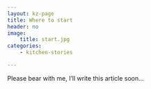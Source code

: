```yaml
---
layout: kz-page
title: Where to start
header: no
image:
    title: start.jpg
categories:
    - kitchen-stories

---
```


Please bear with me, I’ll write this article soon...
